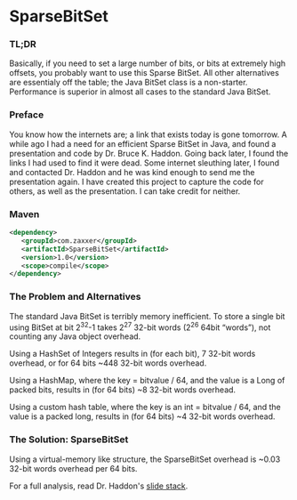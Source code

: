 SparseBitSet
============

### TL;DR
Basically, if you need to set a large number of bits, or bits at extremely high offsets, you probably want to use this 
Sparse BitSet.  All other alternatives are essentialy off the table; the Java BitSet class is a non-starter.  Performance
is superior in almost all cases to the standard Java BitSet.

### Preface
You know how the internets are; a link that exists today is gone tomorrow.  A while ago I had a need for an efficient
Sparse BitSet in Java, and found a presentation and code by Dr. Bruce K. Haddon.  Going back later, I found the links
I had used to find it were dead.  Some internet sleuthing later, I found and contacted Dr. Haddon and he was kind enough
to send me the presentation again.  I have created this project to capture the code for others, as well as the
presentation.  I can take credit for neither.

### Maven
```xml
<dependency>
   <groupId>com.zaxxer</groupId>
   <artifactId>SparseBitSet</artifactId>
   <version>1.0</version>
   <scope>compile</scope>
</dependency>
```

### The Problem and Alternatives
The standard Java BitSet is terribly memory inefficient.  To store a single bit using BitSet at bit 2<sup>32</sup>-1 takes
2<sup>27</sup> 32-bit words (2<sup>26</sup> 64bit “words”), not counting any Java object overhead.

Using a HashSet of Integers results in (for each bit), 7 32-bit words overhead, or for 64 bits ~448 32-bit words overhead.

Using a HashMap, where the key = bitvalue / 64, and the value is a Long of packed bits, results in (for 64 bits)
~8 32-bit words overhead.

Using a custom hash table, where the key is an int = bitvalue / 64, and the value is a packed long, results in (for 64 bits)
~4 32-bit words overhead.

### The Solution: SparseBitSet
Using a virtual-memory like structure, the SparseBitSet overhead is ~0.03 32-bit words overhead per 64 bits.

For a full analysis, read Dr. Haddon's [slide stack](https://github.com/brettwooldridge/SparseBitSet/blob/master/SparseBitSet.pdf).
